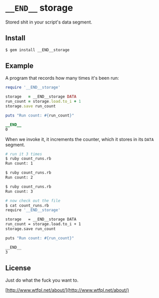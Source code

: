 `__END__` storage
=================

Stored shit in your script's data segment.


Install
-------

```sh
$ gem install __END__storage
```


Example
-------

A program that records how many times it's been run:

```ruby
require '__END__storage'

storage   = __END__storage DATA
run_count = storage.load.to_i + 1
storage.save run_count

puts "Run count: #{run_count}"

__END__
0
```

When we invoke it, it increments the counter,
which it stores in its `DATA` segment.

```sh
# run it 3 times
$ ruby count_runs.rb
Run count: 1

$ ruby count_runs.rb
Run count: 2

$ ruby count_runs.rb
Run count: 3

# now check out the file
$ cat count_runs.rb
require '__END__storage'

storage   = __END__storage DATA
run_count = storage.load.to_i + 1
storage.save run_count

puts "Run count: #{run_count}"

__END__
3
```


License
-------

Just do what the fuck you want to.

[http://www.wtfpl.net/about/](http://www.wtfpl.net/about/)
